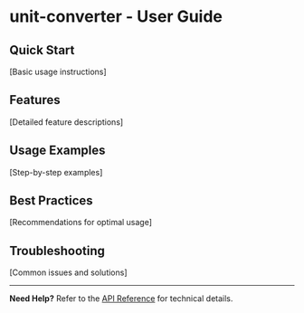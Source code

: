# unit-converter - User Guide

## Quick Start

[Basic usage instructions]

## Features

[Detailed feature descriptions]

## Usage Examples

[Step-by-step examples]

## Best Practices

[Recommendations for optimal usage]

## Troubleshooting

[Common issues and solutions]

---

**Need Help?** Refer to the [API Reference](./api-reference.md) for technical details.
